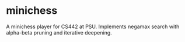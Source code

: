 # minichess
A minichess player for CS442 at PSU. Implements negamax search with alpha-beta pruning and iterative deepening.
